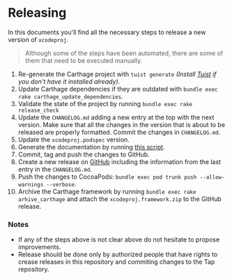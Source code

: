 # Releasing

In this documents you'll find all the necessary steps to release a new version of `xcodeproj`.

> Although some of the steps have been automated, there are some of them that need to be executed manually.

1. Re-generate the Carthage project with `tuist generate` *(Install [Tuist](https://github.com/tuist/tuist) if you don't have it installed already)*.
2. Update Carthage dependencies if they are outdated with `bundle exec rake carthage_update_dependencies`.
3. Validate the state of the project by running `bundle exec rake release_check`
4. Update the `CHANGELOG.md` adding a new entry at the top with the next version. Make sure that all the changes in the version that is about to be released are properly formatted. Commit the changes in `CHANGELOG.md`.
5. Update the `xcodeproj.podspec` version.
6. Generate the documentation by running [this script](https://github.com/tuist/jazzy-theme).
7. Commit, tag and push the changes to GitHub.
8. Create a new release on [GitHub](https://github.com/tuist/xcodeproj) including the information from the last entry in the `CHANGELOG.md`.
9. Push the changes to CocoaPods: `bundle exec pod trunk push --allow-warnings --verbose`.
10. Archive the Carthage framework by running `bundle exec rake arhive_carthage` and attach the `xcodeproj.framework.zip` to the GitHub release.
### Notes
- If any of the steps above is not clear above do not hesitate to propose improvements.
- Release should be done only by authorized people that have rights to crease releases in this repository and commiting changes to the Tap repository.

